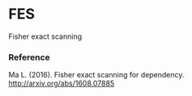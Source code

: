 # FES
Fisher exact scanning

### Reference
Ma L. (2016). Fisher exact scanning for dependency. http://arxiv.org/abs/1608.07885
